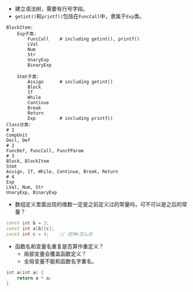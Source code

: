 * 建立语法树，需要有行号字段。
* `getint()`和`printf()`包括在`FuncCall`中，隶属于`Exp`类。

```shell
BlockItem:
    Exp子类:
        FuncCall	# including getint(), printf()
        LVal
        Num
        Str
        UnaryExp
        BinaryExp

    Stmt子类:
        Assign		# including getint()
        Block
        If
        While
        Continue
        Break
        Return
        Exp			# including printf()
Class分类:
# 1
CompUnit
Decl, Def
# 2
FuncDef, FuncCall, FuncFParam
# 3
Block, BlockItem
Stmt
Assign, If, While, Continue, Break, Return
# 4
Exp
LVal, Num, Str
UnaryExp, BinaryExp
```

* 数组定义里面出现的维数一定是之前定义过的常量吗，可不可以是之后的常量？

```cpp
const int b = 3;
const int a[b][c];
const int c = 4;	// 这种c怎么说
```

* 函数名和变量名重复是否算作重定义？
  * 局部变量会覆盖函数定义？
  * 全局变量不能和函数名字重名。

```cpp
int a(int a) {
	return a * a;
}
```

